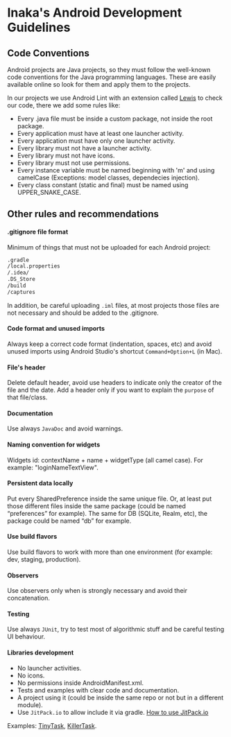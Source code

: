 # Inaka's Android Development Guidelines

## Code Conventions
Android projects are Java projects, so they must follow the well-known code conventions for the Java programming languages. These are easily available online so look for them and apply them to the projects.

In our projects we use Android Lint with an extension called [Lewis](https://github.com/inaka/lewis) to check our code, there we add some rules like:
* Every .java file must be inside a custom package, not inside the root package.
* Every application must have at least one launcher activity.
* Every application must have only one launcher activity.
* Every library must not have a launcher activity.
* Every library must not have icons.
* Every library must not use permissions.
* Every instance variable must be named beginning with 'm' and using camelCase (Exceptions: model classes, dependecies injection).
* Every class constant (static and final) must be named using UPPER_SNAKE_CASE.


## Other rules and recommendations

#### .gitignore file format
Minimum of things that must not be uploaded for each Android project:
```txt
.gradle 
/local.properties 
/.idea/ 
.DS_Store 
/build 
/captures
```
 In addition, be careful uploading `.iml` files, at most projects those files are not necessary and should be added to the .gitignore.


#### Code format and unused imports
Always keep a correct code format (indentation, spaces, etc) and avoid unused imports using Android Studio's shortcut `Command+Option+L` (in Mac).


#### File's header
Delete default header, avoid use headers to indicate only the creator of the file and the date. Add a header only if you want to explain the `purpose` of that file/class.


#### Documentation
Use always `JavaDoc` and avoid warnings.


#### Naming convention for widgets
Widgets id: contextName + name + widgetType (all camel case). For example: "loginNameTextView".


#### Persistent data locally
Put every SharedPreference inside the same unique file. Or, at least put those different files inside the same package (could be named “preferences” for example).
The same for DB (SQLite, Realm, etc), the package could be named “db” for example.


#### Use build flavors
Use build flavors to work with more than one environment (for example: dev, staging, production).


#### Observers
Use observers only when is strongly necessary and avoid their concatenation.


#### Testing
Use always `JUnit`, try to test most of algorithmic stuff and be careful testing UI behaviour.


#### Libraries development
* No launcher activities.
* No icons.
* No permissions inside AndroidManifest.xml.
* Tests and examples with clear code and documentation.
* A project using it (could be inside the same repo or not but in a different module).
* Use `JitPack.io` to allow include it via gradle.
[How to use JitPack.io](https://jitpack.io/docs/ANDROID/)

Examples: [TinyTask](https://github.com/inaka/TinyTask), [KillerTask](https://github.com/inaka/KillerTask).


